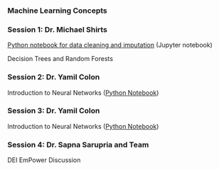 ### Machine Learning Concepts

### Session 1: Dr. Michael Shirts

[Python notebook for data cleaning and imputation](Cleaning_Imputation.ipynb) (Jupyter notebook)

Decision Trees and Random Forests 

### Session 2: Dr. Yamil Colon
Introduction to Neural Networks ([Python Notebook](Introduction_to_Neural_Networks.ipynb))

### Session 3: Dr. Yamil Colon
Introduction to Neural Networks ([Python Notebook](Introduction_to_Neural_Networks.ipynb))

### Session 4: Dr. Sapna Sarupria and Team

DEI EmPower Discussion
